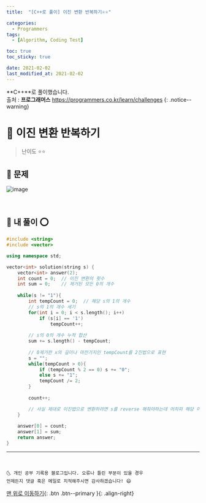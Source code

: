 ```yaml
---
title:  "[C++로 풀이] 이진 변환 반복하기⭐⭐" 

categories:
  - Programmers
tags:
  - [Algorithm, Coding Test]

toc: true
toc_sticky: true

date: 2021-02-02
last_modified_at: 2021-02-02
---
```

**C++**로 풀이했습니다.  
출처 : **프로그래머스** <https://programmers.co.kr/learn/challenges>
{: .notice--warning}

# 📌 이진 변환 반복하기

> 난이도 ⭐⭐

## 🚀 문제

![image](https://user-images.githubusercontent.com/42318591/106733894-c3503900-6655-11eb-8295-71afd437ef2d.png)


<br>

## 🚀 내 풀이 ⭕

```cpp
#include <string>
#include <vector>

using namespace std;

vector<int> solution(string s) {
    vector<int> answer(2);
    int count = 0;  // 이진 변환의 횟수
    int sum = 0;    // 제거된 모든 0의 개수
    
    while(s != "1"){
        int tempCount = 0;  // 해당 s의 1의 개수
        // s의 1의 개수 세기
        for(int i = 0; i < s.length(); i++)
            if (s[i] == '1')
                tempCount++;
        
        // s의 0의 개수 누적 합산
        sum += s.length() - tempCount;
        
        // 0제거한 x의 길이나 마찬가지인 tempCount를 2진법으로 표현
        s = "";
        while(tempCount > 0){
            if (tempCount % 2 == 0) s += "0";
            else s += "1";
            tempCount /= 2;
        }
        
        count++;

        // 사실 제대로 이진법으로 변환하려면 s를 reverse 해줘야하는데 어차피 해당 이진법을 구하는게 아닌 0의 개수, 1의 개수만 따지므로 reverse 하지 않아도 됨.
    }
    
    answer[0] = count;
    answer[1] = sum;
    return answer;
}
```

***
<br>

    🌜 개인 공부 기록용 블로그입니다. 오류나 틀린 부분이 있을 경우 
    언제든지 댓글 혹은 메일로 지적해주시면 감사하겠습니다! 😄

[맨 위로 이동하기](#){: .btn .btn--primary }{: .align-right}